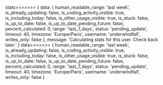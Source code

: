 stats>>>>>>> {
  data: {
    human_readable_range: 'last week',
    is_already_updating: false,
    is_coding_activity_visible: true,
    is_including_today: false,
    is_other_usage_visible: true,
    is_stuck: false,
    is_up_to_date: false,
    is_up_to_date_pending_future: false,
    percent_calculated: 0,
    range: 'last_7_days',
    status: 'pending_update',
    timeout: 40,
    timezone: 'Europe/Paris',
    username: 'underwindfall',
    writes_only: false
  },
  message: 'Calculating stats for this user. Check back later.'
}
data>>>>>>> {
  human_readable_range: 'last week',
  is_already_updating: false,
  is_coding_activity_visible: true,
  is_including_today: false,
  is_other_usage_visible: true,
  is_stuck: false,
  is_up_to_date: false,
  is_up_to_date_pending_future: false,
  percent_calculated: 0,
  range: 'last_7_days',
  status: 'pending_update',
  timeout: 40,
  timezone: 'Europe/Paris',
  username: 'underwindfall',
  writes_only: false
}
